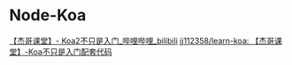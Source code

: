 # Node-Koa

[【杰哥课堂】- Koa2不只是入门_哔哩哔哩_bilibili](https://www.bilibili.com/video/BV18h411H7GE)
[jj112358/learn-koa: 【杰哥课堂】-Koa不只是入门配套代码](https://github.com/jj112358/learn-koa)

